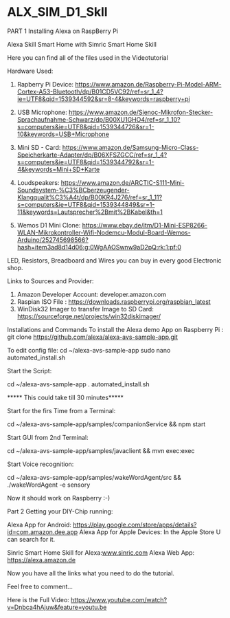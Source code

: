 # ALX_SIM_D1_Skll

PART 1 Installing Alexa on RaspBerry Pi

Alexa Skill Smart Home with Simric Smart Home Skill

Here you can find all of the files used in the Videotutorial

Hardware Used: 

1. Rapberry Pi Device: https://www.amazon.de/Raspberry-Pi-Model-ARM-Cortex-A53-Bluetooth/dp/B01CD5VC92/ref=sr_1_4?ie=UTF8&qid=1539344592&sr=8-4&keywords=raspberry+pi

2. USB Microphone: https://www.amazon.de/Sienoc-Mikrofon-Stecker-Sprachaufnahme-Schwarz/dp/B00XU1GHO4/ref=sr_1_10?s=computers&ie=UTF8&qid=1539344726&sr=1-10&keywords=USB+Microphone

3. Mini SD - Card: https://www.amazon.de/Samsung-Micro-Class-Speicherkarte-Adapter/dp/B06XFSZGCC/ref=sr_1_4?s=computers&ie=UTF8&qid=1539344792&sr=1-4&keywords=Mini+SD+Karte

4. Loudspeakers: https://www.amazon.de/ARCTIC-S111-Mini-Soundsystem-%C3%BCberzeugender-Klangqualit%C3%A4t/dp/B00KR4J276/ref=sr_1_11?s=computers&ie=UTF8&qid=1539344849&sr=1-11&keywords=Lautsprecher%2Bmit%2BKabel&th=1

5. Wemos D1 Mini Clone: https://www.ebay.de/itm/D1-Mini-ESP8266-WLAN-Mikrokontroller-Wifi-Nodemcu-Modul-Board-Wemos-Arduino/252745698566?hash=item3ad8d14d06:g:0WgAAOSwnw9aD2pQ:rk:1:pf:0

LED, Resistors, Breadboard and Wires you can buy in every good Electronic shop.



Links to Sources and Provider:

1. Amazon Developer Account: developer.amazon.com 
2. Raspian ISO File : https://downloads.raspberrypi.org/raspbian_latest
3. WinDisk32 Imager to transfer Image to SD Card: https://sourceforge.net/projects/win32diskimager/

Installations and Commands
To install the Alexa demo App on Raspberry Pi : git clone https://github.com/alexa/alexa-avs-sample-app.git

To edit config file:
cd ~/alexa-avs-sample-app
sudo nano automated_install.sh

Start the Script:

cd ~/alexa-avs-sample-app
. automated_install.sh

***** This could take till 30 minutes*****

Start for the firs Time from a Terminal:

cd ~/alexa-avs-sample-app/samples/companionService && npm start

Start GUI from 2nd Terminal:

cd ~/alexa-avs-sample-app/samples/javaclient && mvn exec:exec

Start Voice recognition:

cd ~/alexa-avs-sample-app/samples/wakeWordAgent/src && ./wakeWordAgent -e sensory



Now it should work on Raspberry :-)

Part 2 Getting your DIY-Chip running:

Alexa App for Android: https://play.google.com/store/apps/details?id=com.amazon.dee.app
Alexa App for Apple Devices: In the Apple Store U can search for it.

Sinric Smart Home Skill for Alexa:www.sinric.com
Alexa Web App: https://alexa.amazon.de

Now you have all the links what you need to do the tutorial.

Feel free to comment...

Here is the Full Video:
https://www.youtube.com/watch?v=Dnbca4hAjuw&feature=youtu.be








